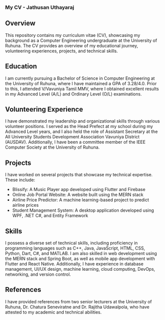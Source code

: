 ### My CV - Jathusan Uthayaraj

## Overview
This repository contains my curriculum vitae (CV), showcasing my background as a Computer Engineering undergraduate at the University of Ruhuna. The CV provides an overview of my educational journey, volunteering experiences, projects, and technical skills.

## Education
I am currently pursuing a Bachelor of Science in Computer Engineering at the University of Ruhuna, where I have maintained a GPA of 3.28/4.0. Prior to this, I attended V/Vavuniya Tamil MMV, where I obtained excellent results in my Advanced Level (A/L) and Ordinary Level (O/L) examinations.

## Volunteering Experience
I have demonstrated my leadership and organizational skills through various volunteer positions. I served as the Head Prefect at my school during my Advanced Level years, and I also held the role of Assistant Secretary at the All University Students Development Association Vavuniya District (AUSDAV). Additionally, I have been a committee member of the IEEE Computer Society at the University of Ruhuna.

## Projects
I have worked on several projects that showcase my technical expertise. These include:
- Blissify: A Music Player app developed using Flutter and Firebase
- Online Job Portal Website: A website built using the MERN stack
- Airline Price Predictor: A machine learning-based project to predict airline prices
- Student Management System: A desktop application developed using WPF, .NET C#, and Entity Framework

## Skills
I possess a diverse set of technical skills, including proficiency in programming languages such as C++, Java, JavaScript, HTML, CSS, Python, Dart, C#, and MATLAB. I am also skilled in web development using the MERN stack and Spring Boot, as well as mobile app development with Flutter and React Native. Additionally, I have experience in database management, UI/UX design, machine learning, cloud computing, DevOps, networking, and version control.

## References
I have provided references from two senior lecturers at the University of Ruhuna, Dr. Chatura Seneviratne and Dr. Rajitha Udawalpola, who have attested to my academic and technical abilities.
